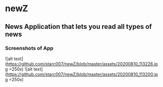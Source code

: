 # newZ
## News Application that lets you read all types of news
### Screenshots of App
![alt text](https://github.com/starc007/newZ/blob/master/assets/20200810_113226.jpg =250x)
![alt text](https://github.com/starc007/newZ/blob/master/assets/20200810_113200.jpg =250x)
